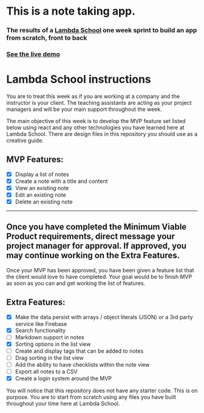 # This is a note taking app.

### The results of a [Lambda School](https://lambdaschool.com/) one week sprint to build an app from scratch, front to back

### [See the live demo](https://bills-notes.herokuapp.com/register)

# Lambda School instructions

You are to treat this week as if you are working at a company and the instructor is your client. The teaching assistants are acting as your project managers and will be your main support throughout the week.

The main objective of this week is to develop the MVP feature set listed below using react and any other technologies you have learned here at Lambda School. There are design files in this repository you should use as a creative guide.

## MVP Features:

- [x] Display a list of notes
- [x] Create a note with a title and content
- [x] View an existing note
- [x] Edit an existing note
- [x] Delete an existing note

---

## Once you have completed the Minimum Viable Product requirements, direct message your project manager for approval. If approved, you may continue working on the Extra Features.

Once your MVP has been approved, you have been given a feature list that the client would love to have completed. Your goal would be to finish MVP as soon as you can and get working the list of features.

## Extra Features:

- [x] Make the data persist with arrays / object literals (JSON) or a 3rd party service like Firebase
- [x] Search functionality
- [ ] Markdown support in notes
- [x] Sorting options in the list view
- [ ] Create and display tags that can be added to notes
- [ ] Drag sorting in the list view
- [ ] Add the ability to have checklists within the note view
- [ ] Export all notes to a CSV
- [x] Create a login system around the MVP

You will notice that this repository does not have any starter code. This is on purpose. You are to start from scratch using any files you have built throughout your time here at Lambda School.
